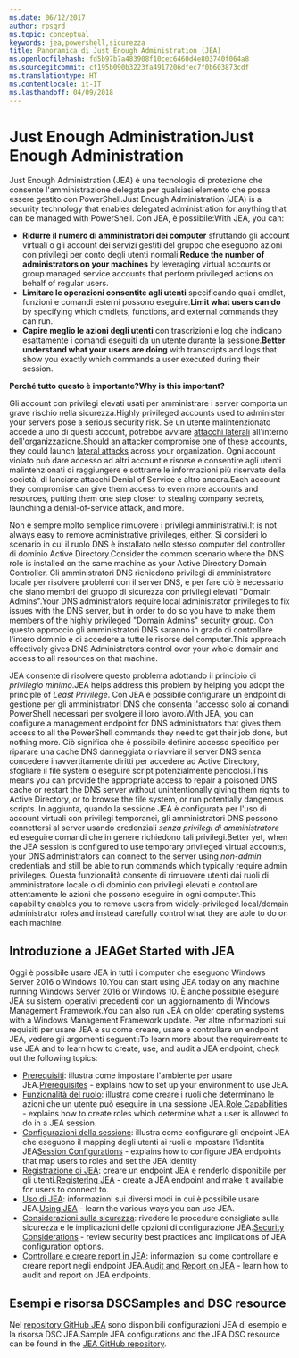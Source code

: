 ```yaml
---
ms.date: 06/12/2017
author: rpsqrd
ms.topic: conceptual
keywords: jea,powershell,sicurezza
title: Panoramica di Just Enough Administration (JEA)
ms.openlocfilehash: fd5b97b7a483908f10cec6460d4e803740f064a8
ms.sourcegitcommit: cf195b090b3223fa4917206dfec7f0b603873cdf
ms.translationtype: HT
ms.contentlocale: it-IT
ms.lasthandoff: 04/09/2018
---
```

# <a name="just-enough-administration"></a><span data-ttu-id="71cff-103">Just Enough Administration</span><span class="sxs-lookup"><span data-stu-id="71cff-103">Just Enough Administration</span></span>

<span data-ttu-id="71cff-104">Just Enough Administration (JEA) è una tecnologia di protezione che consente l'amministrazione delegata per qualsiasi elemento che possa essere gestito con PowerShell.</span><span class="sxs-lookup"><span data-stu-id="71cff-104">Just Enough Administration (JEA) is a security technology that enables delegated administration for anything that can be managed with PowerShell.</span></span>
<span data-ttu-id="71cff-105">Con JEA, è possibile:</span><span class="sxs-lookup"><span data-stu-id="71cff-105">With JEA, you can:</span></span>

- <span data-ttu-id="71cff-106">**Ridurre il numero di amministratori dei computer** sfruttando gli account virtuali o gli account dei servizi gestiti del gruppo che eseguono azioni con privilegi per conto degli utenti normali.</span><span class="sxs-lookup"><span data-stu-id="71cff-106">**Reduce the number of administrators on your machines** by leveraging virtual accounts or group managed service accounts that perform privileged actions on behalf of regular users.</span></span>
- <span data-ttu-id="71cff-107">**Limitare le operazioni consentite agli utenti** specificando quali cmdlet, funzioni e comandi esterni possono eseguire.</span><span class="sxs-lookup"><span data-stu-id="71cff-107">**Limit what users can do** by specifying which cmdlets, functions, and external commands they can run.</span></span>
- <span data-ttu-id="71cff-108">**Capire meglio le azioni degli utenti** con trascrizioni e log che indicano esattamente i comandi eseguiti da un utente durante la sessione.</span><span class="sxs-lookup"><span data-stu-id="71cff-108">**Better understand what your users are doing** with transcripts and logs that show you exactly which commands a user executed during their session.</span></span>

<span data-ttu-id="71cff-109">**Perché tutto questo è importante?**</span><span class="sxs-lookup"><span data-stu-id="71cff-109">**Why is this important?**</span></span>

<span data-ttu-id="71cff-110">Gli account con privilegi elevati usati per amministrare i server comporta un grave rischio nella sicurezza.</span><span class="sxs-lookup"><span data-stu-id="71cff-110">Highly privileged accounts used to administer your servers pose a serious security risk.</span></span>
<span data-ttu-id="71cff-111">Se un utente malintenzionato accede a uno di questi account, potrebbe avviare [attacchi laterali](http://aka.ms/pth) all'interno dell'organizzazione.</span><span class="sxs-lookup"><span data-stu-id="71cff-111">Should an attacker compromise one of these accounts, they could launch [lateral attacks](http://aka.ms/pth) across your organization.</span></span>
<span data-ttu-id="71cff-112">Ogni account violato può dare accesso ad altri account e risorse e consentire agli utenti malintenzionati di raggiungere e sottrarre le informazioni più riservate della società, di lanciare attacchi Denial of Service e altro ancora.</span><span class="sxs-lookup"><span data-stu-id="71cff-112">Each account they compromise can give them access to even more accounts and resources, putting them one step closer to stealing company secrets, launching a denial-of-service attack, and more.</span></span>

<span data-ttu-id="71cff-113">Non è sempre molto semplice rimuovere i privilegi amministrativi.</span><span class="sxs-lookup"><span data-stu-id="71cff-113">It is not always easy to remove administrative privileges, either.</span></span>
<span data-ttu-id="71cff-114">Si consideri lo scenario in cui il ruolo DNS è installato nello stesso computer del controller di dominio Active Directory.</span><span class="sxs-lookup"><span data-stu-id="71cff-114">Consider the common scenario where the DNS role is installed on the same machine as your Active Directory Domain Controller.</span></span>
<span data-ttu-id="71cff-115">Gli amministratori DNS richiedono privilegi di amministratore locale per risolvere problemi con il server DNS, e per fare ciò è necessario che siano membri del gruppo di sicurezza con privilegi elevati "Domain Admins".</span><span class="sxs-lookup"><span data-stu-id="71cff-115">Your DNS administrators require local administrator privileges to fix issues with the DNS server, but in order to do so you have to make them members of the highly privileged "Domain Admins" security group.</span></span>
<span data-ttu-id="71cff-116">Con questo approccio gli amministratori DNS saranno in grado di controllare l'intero dominio e di accedere a tutte le risorse del computer.</span><span class="sxs-lookup"><span data-stu-id="71cff-116">This approach effectively gives DNS Administrators control over your whole domain and access to all resources on that machine.</span></span>

<span data-ttu-id="71cff-117">JEA consente di risolvere questo problema adottando il principio di *privilegio minimo*.</span><span class="sxs-lookup"><span data-stu-id="71cff-117">JEA helps address this problem by helping you adopt the principle of *Least Privilege*.</span></span>
<span data-ttu-id="71cff-118">Con JEA è possibile configurare un endpoint di gestione per gli amministratori DNS che consenta l'accesso solo ai comandi PowerShell necessari per svolgere il loro lavoro.</span><span class="sxs-lookup"><span data-stu-id="71cff-118">With JEA, you can configure a management endpoint for DNS administrators that gives them access to all the PowerShell commands they need to get their job done, but nothing more.</span></span>
<span data-ttu-id="71cff-119">Ciò significa che è possibile definire accesso specifico per riparare una cache DNS danneggiata o riavviare il server DNS senza concedere inavvertitamente diritti per accedere ad Active Directory, sfogliare il file system o eseguire script potenzialmente pericolosi.</span><span class="sxs-lookup"><span data-stu-id="71cff-119">This means you can provide the appropriate access to repair a poisoned DNS cache or restart the DNS server without unintentionally giving them rights to Active Directory, or to browse the file system, or run potentially dangerous scripts.</span></span>
<span data-ttu-id="71cff-120">In aggiunta, quando la sessione JEA è configurata per l'uso di account virtuali con privilegi temporanei, gli amministratori DNS possono connettersi al server usando credenziali *senza privilegi di amministratore* ed eseguire comandi che in genere richiedono tali privilegi.</span><span class="sxs-lookup"><span data-stu-id="71cff-120">Better yet, when the JEA session is configured to use temporary privileged virtual accounts, your DNS administrators can connect to the server using *non-admin* credentials and still be able to run commands which typically require admin privileges.</span></span>
<span data-ttu-id="71cff-121">Questa funzionalità consente di rimuovere utenti dai ruoli di amministratore locale o di dominio con privilegi elevati e controllare attentamente le azioni che possono eseguire in ogni computer.</span><span class="sxs-lookup"><span data-stu-id="71cff-121">This capability enables you to remove users from widely-privileged local/domain administrator roles and instead carefully control what they are able to do on each machine.</span></span>

## <a name="get-started-with-jea"></a><span data-ttu-id="71cff-122">Introduzione a JEA</span><span class="sxs-lookup"><span data-stu-id="71cff-122">Get Started with JEA</span></span>

<span data-ttu-id="71cff-123">Oggi è possibile usare JEA in tutti i computer che eseguono Windows Server 2016 o Windows 10.</span><span class="sxs-lookup"><span data-stu-id="71cff-123">You can start using JEA today on any machine running Windows Server 2016 or Windows 10.</span></span>
<span data-ttu-id="71cff-124">È anche possibile eseguire JEA su sistemi operativi precedenti con un aggiornamento di Windows Management Framework.</span><span class="sxs-lookup"><span data-stu-id="71cff-124">You can also run JEA on older operating systems with a Windows Management Framework update.</span></span>
<span data-ttu-id="71cff-125">Per altre informazioni sui requisiti per usare JEA e su come creare, usare e controllare un endpoint JEA, vedere gli argomenti seguenti:</span><span class="sxs-lookup"><span data-stu-id="71cff-125">To learn more about the requirements to use JEA and to learn how to create, use, and audit a JEA endpoint, check out the following topics:</span></span>

- <span data-ttu-id="71cff-126">[Prerequisiti](prerequisites.md): illustra come impostare l'ambiente per usare JEA.</span><span class="sxs-lookup"><span data-stu-id="71cff-126">[Prerequisites](prerequisites.md) - explains how to set up your environment to use JEA.</span></span>
- <span data-ttu-id="71cff-127">[Funzionalità del ruolo](role-capabilities.md): illustra come creare i ruoli che determinano le azioni che un utente può eseguire in una sessione JEA.</span><span class="sxs-lookup"><span data-stu-id="71cff-127">[Role Capabilities](role-capabilities.md) - explains how to create roles which determine what a user is allowed to do in a JEA session.</span></span>
- <span data-ttu-id="71cff-128">[Configurazioni della sessione](session-configurations.md): illustra come configurare gli endpoint JEA che eseguono il mapping degli utenti ai ruoli e impostare l'identità JEA</span><span class="sxs-lookup"><span data-stu-id="71cff-128">[Session Configurations](session-configurations.md) - explains how to configure JEA endpoints that map users to roles and set the JEA identity</span></span>
- <span data-ttu-id="71cff-129">[Registrazione di JEA](register-jea.md): creare un endpoint JEA e renderlo disponibile per gli utenti.</span><span class="sxs-lookup"><span data-stu-id="71cff-129">[Registering JEA](register-jea.md) - create a JEA endpoint and make it available for users to connect to.</span></span>
- <span data-ttu-id="71cff-130">[Uso di JEA](using-jea.md): informazioni sui diversi modi in cui è possibile usare JEA.</span><span class="sxs-lookup"><span data-stu-id="71cff-130">[Using JEA](using-jea.md) - learn the various ways you can use JEA.</span></span>
- <span data-ttu-id="71cff-131">[Considerazioni sulla sicurezza](security-considerations.md): rivedere le procedure consigliate sulla sicurezza e le implicazioni delle opzioni di configurazione JEA.</span><span class="sxs-lookup"><span data-stu-id="71cff-131">[Security Considerations](security-considerations.md) - review security best practices and implications of JEA configuration options.</span></span>
- <span data-ttu-id="71cff-132">[Controllare e creare report in JEA](audit-and-report.md): informazioni su come controllare e creare report negli endpoint JEA.</span><span class="sxs-lookup"><span data-stu-id="71cff-132">[Audit and Report on JEA](audit-and-report.md) - learn how to audit and report on JEA endpoints.</span></span>

## <a name="samples-and-dsc-resource"></a><span data-ttu-id="71cff-133">Esempi e risorsa DSC</span><span class="sxs-lookup"><span data-stu-id="71cff-133">Samples and DSC resource</span></span>

<span data-ttu-id="71cff-134">Nel [repository GitHub JEA](https://github.com/PowerShell/JEA) sono disponibili configurazioni JEA di esempio e la risorsa DSC JEA.</span><span class="sxs-lookup"><span data-stu-id="71cff-134">Sample JEA configurations and the JEA DSC resource can be found in the [JEA GitHub repository](https://github.com/PowerShell/JEA).</span></span>